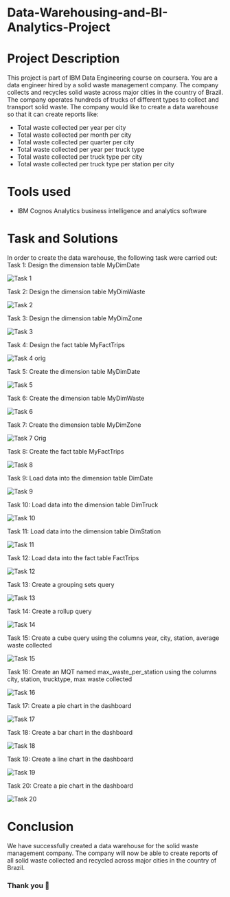 # Data-Warehousing-and-BI-Analytics-Project
# Project Description
This project is part of IBM Data Engineering course on coursera. You are a data engineer hired by a solid waste management company. The company collects and recycles solid waste across major cities in the country of Brazil. The company operates hundreds of trucks of different types to collect and transport solid waste. The company would like to create a data warehouse so that it can create reports like:
- Total waste collected per year per city
- Total waste collected per month per city
- Total waste collected per quarter per city
- Total waste collected per year per truck type
- Total waste collected per truck type per city
- Total waste collected per truck type per station per city
# Tools used
- IBM Cognos Analytics business intelligence and analytics software
# Task and Solutions
In order to create the data warehouse, the following task were carried out:
Task 1: Design the dimension table MyDimDate

![Task 1](https://github.com/DannyRukks/Data-Warehousing-and-BI-Analytics-Project/assets/97890440/8b95503c-1ae4-454d-a395-c4143392878f)

Task 2: Design the dimension table MyDimWaste

![Task 2](https://github.com/DannyRukks/Data-Warehousing-and-BI-Analytics-Project/assets/97890440/436c07f6-26e6-472c-a8fe-bc7b4e1698ab)

Task 3: Design the dimension table MyDimZone

![Task 3](https://github.com/DannyRukks/Data-Warehousing-and-BI-Analytics-Project/assets/97890440/76e857e2-eb09-4db0-a21a-7b10d594c849)

Task 4: Design the fact table MyFactTrips

![Task 4 orig](https://github.com/DannyRukks/Data-Warehousing-and-BI-Analytics-Project/assets/97890440/f6a66bef-8293-4815-a592-0a60fa003e5c)

Task 5: Create the dimension table MyDimDate

![Task 5](https://github.com/DannyRukks/Data-Warehousing-and-BI-Analytics-Project/assets/97890440/caf5b99b-03e3-4b9a-978c-d2df5e08c907)

Task 6: Create the dimension table MyDimWaste

![Task 6](https://github.com/DannyRukks/Data-Warehousing-and-BI-Analytics-Project/assets/97890440/e67653ba-8886-4f31-b1e2-6ee88f875262)

Task 7: Create the dimension table MyDimZone

![Task 7 Orig](https://github.com/DannyRukks/Data-Warehousing-and-BI-Analytics-Project/assets/97890440/25e16cee-48c7-48e5-92cf-6df32f77d1b3)

Task 8: Create the fact table MyFactTrips

![Task 8](https://github.com/DannyRukks/Data-Warehousing-and-BI-Analytics-Project/assets/97890440/d02b3158-d01c-4df9-a0cf-97671aa87eab)

Task 9: Load data into the dimension table DimDate

![Task 9](https://github.com/DannyRukks/Data-Warehousing-and-BI-Analytics-Project/assets/97890440/9b618db5-269b-4513-8ab9-b1f9368bc6b5)

Task 10: Load data into the dimension table DimTruck

![Task 10](https://github.com/DannyRukks/Data-Warehousing-and-BI-Analytics-Project/assets/97890440/9c37a90e-940f-4de7-9c5f-44a5b540404a)

Task 11: Load data into the dimension table DimStation

![Task 11](https://github.com/DannyRukks/Data-Warehousing-and-BI-Analytics-Project/assets/97890440/aa5c1b1b-b371-4e5a-b505-a9a7d884f3c6)

Task 12: Load data into the fact table FactTrips

![Task 12](https://github.com/DannyRukks/Data-Warehousing-and-BI-Analytics-Project/assets/97890440/eab9649b-c1e7-4b43-ba76-0b2d4507bcba)

Task 13: Create a grouping sets query

![Task 13](https://github.com/DannyRukks/Data-Warehousing-and-BI-Analytics-Project/assets/97890440/633f5c42-fd66-49db-afc7-4f3f8ececf8c)

Task 14: Create a rollup query

![Task 14](https://github.com/DannyRukks/Data-Warehousing-and-BI-Analytics-Project/assets/97890440/01dcd595-13d9-4f3a-ab45-c6a5c45f2d7c)

Task 15: Create a cube query using the columns year, city, station, average waste collected

![Task 15](https://github.com/DannyRukks/Data-Warehousing-and-BI-Analytics-Project/assets/97890440/f9c0fc29-79da-4a21-8e5a-411555345759)

Task 16: Create an MQT named max_waste_per_station using the columns city, station, trucktype, max waste collected

![Task 16](https://github.com/DannyRukks/Data-Warehousing-and-BI-Analytics-Project/assets/97890440/9271db1c-257b-423b-9641-8fd275418ca6)

Task 17: Create a pie chart in the dashboard

![Task 17](https://github.com/DannyRukks/Data-Warehousing-and-BI-Analytics-Project/assets/97890440/0a66b7e4-ffbb-4120-8628-31678be164ce)

Task 18: Create a bar chart in the dashboard

![Task 18](https://github.com/DannyRukks/Data-Warehousing-and-BI-Analytics-Project/assets/97890440/30dafcb3-4515-44ce-9ded-3d4cb3b840f9)

Task 19: Create a line chart in the dashboard 

![Task 19](https://github.com/DannyRukks/Data-Warehousing-and-BI-Analytics-Project/assets/97890440/d2d8293c-6604-4237-8152-660e62267c80)

Task 20: Create a pie chart in the dashboard

![Task 20](https://github.com/DannyRukks/Data-Warehousing-and-BI-Analytics-Project/assets/97890440/e1e51f7f-e5e1-4415-9ce7-1cffc7b9488d)

# Conclusion
We have successfully created a data warehouse for the solid waste management company. The company will now be able to create reports of all solid waste collected and recycled across major cities in the country of Brazil.

### Thank you 🤝
